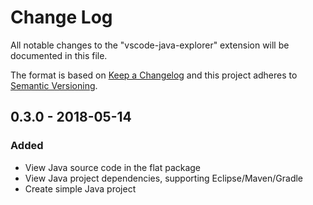 # Change Log
All notable changes to the "vscode-java-explorer" extension will be documented in this file.

The format is based on [Keep a Changelog](http://keepachangelog.com/en/1.0.0/)
and this project adheres to [Semantic Versioning](http://semver.org/spec/v2.0.0.html).

## 0.3.0 - 2018-05-14
### Added
- View Java source code in the flat package
- View Java project dependencies, supporting Eclipse/Maven/Gradle
- Create simple Java project
